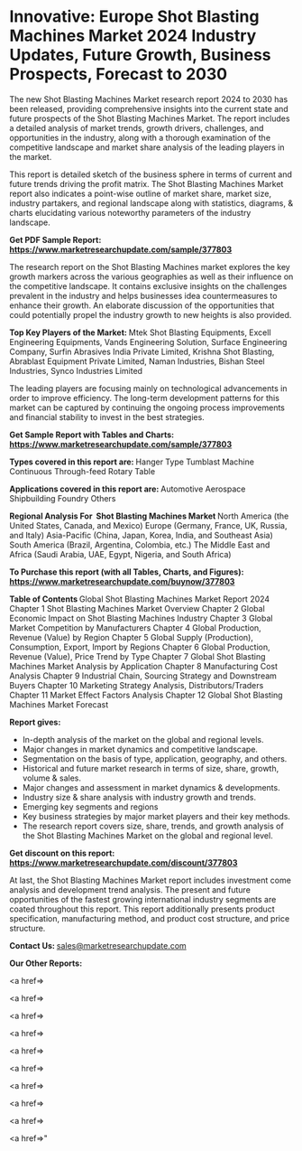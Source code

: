 # Innovative: Europe Shot Blasting Machines Market 2024 Industry Updates, Future Growth, Business Prospects, Forecast to 2030

The new Shot Blasting Machines Market research report 2024 to 2030 has been released, providing comprehensive insights into the current state and future prospects of the Shot Blasting Machines Market. The report includes a detailed analysis of market trends, growth drivers, challenges, and opportunities in the industry, along with a thorough examination of the competitive landscape and market share analysis of the leading players in the market.

This report is detailed sketch of the business sphere in terms of current and future trends driving the profit matrix. The Shot Blasting Machines Market report also indicates a point-wise outline of market share, market size, industry partakers, and regional landscape along with statistics, diagrams, &amp; charts elucidating various noteworthy parameters of the industry landscape.

<strong><b>Get PDF Sample Report: <a href=https://www.marketresearchupdate.com/sample/377803>https://www.marketresearchupdate.com/sample/377803</a></b></strong>

The research report on the Shot Blasting Machines market explores the key growth markers across the various geographies as well as their influence on the competitive landscape. It contains exclusive insights on the challenges prevalent in the industry and helps businesses idea countermeasures to enhance their growth. An elaborate discussion of the opportunities that could potentially propel the industry growth to new heights is also provided.

<strong><b>Top Key Players of the Market:
</b></strong>Mtek Shot Blasting Equipments, Excell Engineering Equipments, Vands Engineering Solution, Surface Engineering Company, Surfin Abrasives India Private Limited, Krishna Shot Blasting, Abrablast Equipment Private Limited, Naman Industries, Bishan Steel Industries, Synco Industries Limited<strong><b>
</b></strong>

The leading players are focusing mainly on technological advancements in order to improve efficiency. The long-term development patterns for this market can be captured by continuing the ongoing process improvements and financial stability to invest in the best strategies.

<strong><b>Get Sample Report with Tables and Charts: <a href=https://www.marketresearchupdate.com/sample/377803>https://www.marketresearchupdate.com/sample/377803</a></b></strong>

<strong><b>Types covered in this report are:
</b></strong>Hanger Type
Tumblast Machine
Continuous Through-feed
Rotary Table<strong><b>
</b></strong>

<strong><b>Applications covered in this report are:
</b></strong>Automotive
Aerospace
Shipbuilding
Foundry
Others<strong><b>
</b></strong>

<strong><b>Regional Analysis For  Shot Blasting Machines Market</b></strong><strong><b>
</b></strong>North America (the United States, Canada, and Mexico)
Europe (Germany, France, UK, Russia, and Italy)
Asia-Pacific (China, Japan, Korea, India, and Southeast Asia)
South America (Brazil, Argentina, Colombia, etc.)
The Middle East and Africa (Saudi Arabia, UAE, Egypt, Nigeria, and South Africa)

<strong><b>To Purchase this report (with all Tables, Charts, and Figures): <a href=https://www.marketresearchupdate.com/buynow/377803>https://www.marketresearchupdate.com/buynow/377803</a></b></strong>

<strong><b>Table of Contents</b></strong><strong><b>
</b></strong>Global Shot Blasting Machines Market Report 2024
Chapter 1 Shot Blasting Machines Market Overview
Chapter 2 Global Economic Impact on Shot Blasting Machines Industry
Chapter 3 Global Market Competition by Manufacturers
Chapter 4 Global Production, Revenue (Value) by Region
Chapter 5 Global Supply (Production), Consumption, Export, Import by Regions
Chapter 6 Global Production, Revenue (Value), Price Trend by Type
Chapter 7 Global Shot Blasting Machines Market Analysis by Application
Chapter 8 Manufacturing Cost Analysis
Chapter 9 Industrial Chain, Sourcing Strategy and Downstream Buyers
Chapter 10 Marketing Strategy Analysis, Distributors/Traders
Chapter 11 Market Effect Factors Analysis
Chapter 12 Global Shot Blasting Machines Market Forecast

<strong><b>Report gives:</b></strong>

- In-depth analysis of the market on the global and regional levels.
- Major changes in market dynamics and competitive landscape.
- Segmentation on the basis of type, application, geography, and others.
- Historical and future market research in terms of size, share, growth, volume &amp; sales.
- Major changes and assessment in market dynamics &amp; developments.
- Industry size &amp; share analysis with industry growth and trends.
- Emerging key segments and regions
- Key business strategies by major market players and their key methods.
- The research report covers size, share, trends, and growth analysis of the Shot Blasting Machines Market on the global and regional level.

<strong><b>Get discount on this report: <a href=https://www.marketresearchupdate.com/discount/377803>https://www.marketresearchupdate.com/discount/377803</a></b></strong>

At last, the Shot Blasting Machines Market report includes investment come analysis and development trend analysis. The present and future opportunities of the fastest growing international industry segments are coated throughout this report. This report additionally presents product specification, manufacturing method, and product cost structure, and price structure.

<strong><b>Contact Us:
</b></strong>sales@marketresearchupdate.com

<strong>Our Other Reports:</strong>

<a href=></a>

<a href=></a>

<a href=></a>

<a href=></a>

<a href=></a>

<a href=></a>

<a href=></a>

<a href=></a>

<a href=></a>

<a href=></a>"
